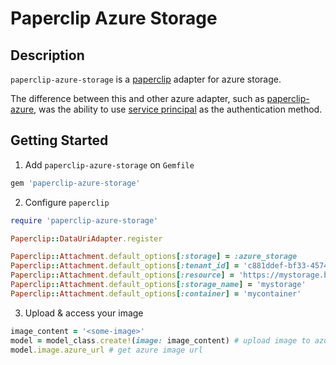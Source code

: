 # Paperclip Azure Storage
## Description
`paperclip-azure-storage` is a [paperclip](https://github.com/thoughtbot/paperclip) adapter for azure storage.

The difference between this and other azure adapter, such as [paperclip-azure](https://github.com/supportify/paperclip-azure),
was the ability to use [service principal](https://docs.microsoft.com/en-us/azure/active-directory/develop/app-objects-and-service-principals)
as the authentication method.

## Getting Started
1. Add `paperclip-azure-storage` on `Gemfile`
```ruby
gem 'paperclip-azure-storage'
```
2. Configure `paperclip`
```ruby
require 'paperclip-azure-storage'

Paperclip::DataUriAdapter.register

Paperclip::Attachment.default_options[:storage] = :azure_storage
Paperclip::Attachment.default_options[:tenant_id] = 'c881ddef-bf33-4574-a43b-1876a94c940a'
Paperclip::Attachment.default_options[:resource] = 'https://mystorage.blob.core.windows.net'
Paperclip::Attachment.default_options[:storage_name] = 'mystorage'
Paperclip::Attachment.default_options[:container] = 'mycontainer'
```
3. Upload & access your image
```ruby
image_content = '<some-image>'
model = model_class.create!(image: image_content) # upload image to azure
model.image.azure_url # get azure image url
```
